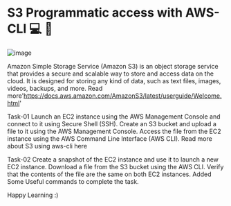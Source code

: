 # S3 Programmatic access with AWS-CLI 💻 📁

![image](https://user-images.githubusercontent.com/111104536/236603225-16d27d2e-c2a5-4bf6-94a5-c31055bf1460.png)


Amazon Simple Storage Service (Amazon S3) is an object storage service that provides a secure and scalable way to store and access data on the cloud. It is designed for storing any kind of data, such as text files, images, videos, backups, and more. Read more'https://docs.aws.amazon.com/AmazonS3/latest/userguide/Welcome.html'

Task-01
Launch an EC2 instance using the AWS Management Console and connect to it using Secure Shell (SSH).
Create an S3 bucket and upload a file to it using the AWS Management Console.
Access the file from the EC2 instance using the AWS Command Line Interface (AWS CLI).
Read more about S3 using aws-cli here

Task-02
Create a snapshot of the EC2 instance and use it to launch a new EC2 instance.
Download a file from the S3 bucket using the AWS CLI.
Verify that the contents of the file are the same on both EC2 instances.
Added Some Useful commands to complete the task.

Happy Learning :)
